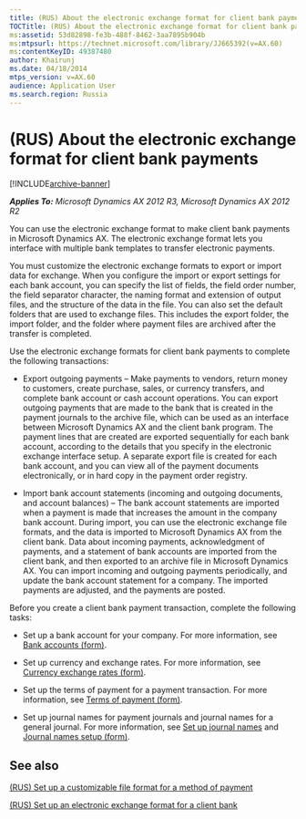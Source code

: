 ```yaml
---
title: (RUS) About the electronic exchange format for client bank payments
TOCTitle: (RUS) About the electronic exchange format for client bank payments
ms:assetid: 53d82898-fe3b-488f-8462-3aa7895b904b
ms:mtpsurl: https://technet.microsoft.com/library/JJ665392(v=AX.60)
ms:contentKeyID: 49387480
author: Khairunj
ms.date: 04/18/2014
mtps_version: v=AX.60
audience: Application User
ms.search.region: Russia
---
```


# (RUS) About the electronic exchange format for client bank payments 


[!INCLUDE[archive-banner](includes/archive-banner.md)]


_**Applies To:** Microsoft Dynamics AX 2012 R3, Microsoft Dynamics AX 2012 R2_

You can use the electronic exchange format to make client bank payments in Microsoft Dynamics AX. The electronic exchange format lets you interface with multiple bank templates to transfer electronic payments.

You must customize the electronic exchange formats to export or import data for exchange. When you configure the import or export settings for each bank account, you can specify the list of fields, the field order number, the field separator character, the naming format and extension of output files, and the structure of the data in the file. You can also set the default folders that are used to exchange files. This includes the export folder, the import folder, and the folder where payment files are archived after the transfer is completed.

Use the electronic exchange formats for client bank payments to complete the following transactions:

  - Export outgoing payments – Make payments to vendors, return money to customers, create purchase, sales, or currency transfers, and complete bank account or cash account operations. You can export outgoing payments that are made to the bank that is created in the payment journals to the archive file, which can be used as an interface between Microsoft Dynamics AX and the client bank program. The payment lines that are created are exported sequentially for each bank account, according to the details that you specify in the electronic exchange interface setup. A separate export file is created for each bank account, and you can view all of the payment documents electronically, or in hard copy in the payment order registry.

  - Import bank account statements (incoming and outgoing documents, and account balances) – The bank account statements are imported when a payment is made that increases the amount in the company bank account. During import, you can use the electronic exchange file formats, and the data is imported to Microsoft Dynamics AX from the client bank. Data about incoming payments, acknowledgment of payments, and a statement of bank accounts are imported from the client bank, and then exported to an archive file in Microsoft Dynamics AX. You can import incoming and outgoing payments periodically, and update the bank account statement for a company. The imported payments are adjusted, and the payments are posted.

Before you create a client bank payment transaction, complete the following tasks:

  - Set up a bank account for your company. For more information, see [Bank accounts (form)](https://technet.microsoft.com/library/aa587660\(v=ax.60\)).

  - Set up currency and exchange rates. For more information, see [Currency exchange rates (form)](https://technet.microsoft.com/library/hh209477\(v=ax.60\)).

  - Set up the terms of payment for a payment transaction. For more information, see [Terms of payment (form)](https://technet.microsoft.com/library/aa588427\(v=ax.60\)).

  - Set up journal names for payment journals and journal names for a general journal. For more information, see [Set up journal names](set-up-journal-names.md) and [Journal names setup (form)](https://technet.microsoft.com/library/aa552517\(v=ax.60\)).

## See also

[(RUS) Set up a customizable file format for a method of payment](rus-set-up-a-customizable-file-format-for-a-method-of-payment.md)

[(RUS) Set up an electronic exchange format for a client bank](rus-set-up-an-electronic-exchange-format-for-a-client-bank.md)

  


